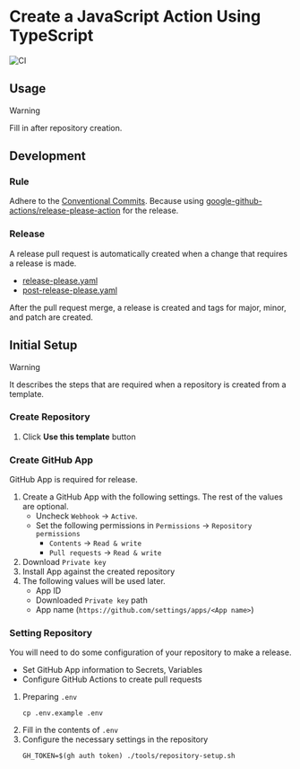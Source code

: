 # Create a JavaScript Action Using TypeScript

<!-- Recommend change owner/repo -->
![CI](https://github.com/korosuke613/typescript-action-template/actions/workflows/ci.yaml/badge.svg)

## Usage

> [!WARNING]  
> Fill in after repository creation.

## Development

### Rule

Adhere to the [Conventional Commits](https://www.conventionalcommits.org/en/v1.0.0/). Because using [google-github-actions/release-please-action](https://github.com/google-github-actions/release-please-action) for the release.

### Release

A release pull request is automatically created when a change that requires a release is made.

- [release-please.yaml](https://github.com/korosuke613/typescript-action-template/blob/main/.github/workflows/release-please.yaml)
- [post-release-please.yaml](https://github.com/korosuke613/typescript-action-template/blob/main/.github/workflows/post-release-please.yaml)

After the pull request merge, a release is created and tags for major, minor, and patch are created.

## Initial Setup

> [!WARNING]  
> It describes the steps that are required when a repository is created from a template.

### Create Repository

1. Click **Use this template** button

### Create GitHub App

GitHub App is required for release.

1. Create a GitHub App with the following settings. The rest of the values are optional.
   - Uncheck `Webhook` -> `Active`.
   - Set the following permissions in `Permissions` -> `Repository permissions`
     - `Contents` -> `Read & write`
     - `Pull requests` -> `Read & write`
2. Download `Private key`
3. Install App against the created repository
4. The following values will be used later.
   - App ID
   - Downloaded `Private key` path
   - App name (`https://github.com/settings/apps/<App name>`)

### Setting Repository

You will need to do some configuration of your repository to make a release.

- Set GitHub App information to Secrets, Variables
- Configure GitHub Actions to create pull requests

1. Preparing `.env`
    ```console
    cp .env.example .env
    ```
2. Fill in the contents of `.env`
3. Configure the necessary settings in the repository
    ```console
    GH_TOKEN=$(gh auth token) ./tools/repository-setup.sh
    ```

